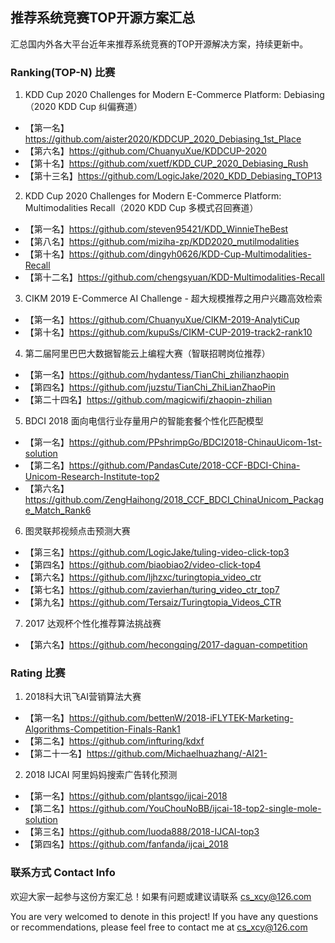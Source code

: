 ## 推荐系统竞赛TOP开源方案汇总

汇总国内外各大平台近年来推荐系统竞赛的TOP开源解决方案，持续更新中。

### Ranking(TOP-N) 比赛

1. KDD Cup 2020 Challenges for Modern E-Commerce Platform: Debiasing（2020 KDD Cup 纠偏赛道）

- 【第一名】https://github.com/aister2020/KDDCUP_2020_Debiasing_1st_Place
- 【第六名】https://github.com/ChuanyuXue/KDDCUP-2020
- 【第十名】https://github.com/xuetf/KDD_CUP_2020_Debiasing_Rush
- 【第十三名】https://github.com/LogicJake/2020_KDD_Debiasing_TOP13

2. KDD Cup 2020 Challenges for Modern E-Commerce Platform: Multimodalities Recall（2020 KDD Cup 多模式召回赛道）

- 【第一名】https://github.com/steven95421/KDD_WinnieTheBest
- 【第八名】https://github.com/miziha-zp/KDD2020_mutilmodalities
- 【第十名】https://github.com/dingyh0626/KDD-Cup-Multimodalities-Recall
- 【第十二名】https://github.com/chengsyuan/KDD-Multimodalities-Recall

3. CIKM 2019 E-Commerce AI Challenge - 超大规模推荐之用户兴趣高效检索
- 【第一名】https://github.com/ChuanyuXue/CIKM-2019-AnalytiCup
- 【第十名】https://github.com/kupuSs/CIKM-CUP-2019-track2-rank10

4. 第二届阿里巴巴大数据智能云上编程大赛（智联招聘岗位推荐）
- 【第一名】https://github.com/hydantess/TianChi_zhilianzhaopin
- 【第四名】https://github.com/juzstu/TianChi_ZhiLianZhaoPin
- 【第二十四名】https://github.com/magicwifi/zhaopin-zhilian

5. BDCI 2018 面向电信行业存量用户的智能套餐个性化匹配模型
- 【第一名】https://github.com/PPshrimpGo/BDCI2018-ChinauUicom-1st-solution
- 【第二名】https://github.com/PandasCute/2018-CCF-BDCI-China-Unicom-Research-Institute-top2
- 【第六名】https://github.com/ZengHaihong/2018_CCF_BDCI_ChinaUnicom_Package_Match_Rank6

6. 图灵联邦视频点击预测大赛
- 【第三名】https://github.com/LogicJake/tuling-video-click-top3
- 【第四名】https://github.com/biaobiao2/video-click-top4
- 【第六名】https://github.com/ljhzxc/turingtopia_video_ctr
- 【第七名】https://github.com/zavierhan/turing_video_ctr_top7
- 【第九名】https://github.com/Tersaiz/Turingtopia_Videos_CTR

7. 2017 达观杯个性化推荐算法挑战赛
- 【第六名】https://github.com/hecongqing/2017-daguan-competition



### Rating 比赛

1. 2018科大讯飞AI营销算法大赛
- 【第一名】https://github.com/bettenW/2018-iFLYTEK-Marketing-Algorithms-Competition-Finals-Rank1
- 【第二名】https://github.com/infturing/kdxf
- 【第二十一名】https://github.com/Michaelhuazhang/-AI21-

2. 2018 IJCAI 阿里妈妈搜索广告转化预测
- 【第一名】https://github.com/plantsgo/ijcai-2018
- 【第二名】https://github.com/YouChouNoBB/ijcai-18-top2-single-mole-solution
- 【第三名】https://github.com/luoda888/2018-IJCAI-top3
- 【第四名】https://github.com/fanfanda/ijcai_2018




### 联系方式 Contact Info

欢迎大家一起参与这份方案汇总！如果有问题或建议请联系 cs_xcy@126.com

You are very welcomed to denote in this project! If you have any questions or recommendations, please feel free to contact me at cs_xcy@126.com
